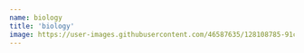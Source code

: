 ```yaml
---
name: biology
title: 'biology'
image: https://user-images.githubusercontent.com/46587635/128108785-91c7f3e2-e52d-413f-86a1-579a0fd75280.png
---
```


